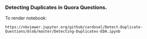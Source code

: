 ### Detecting Duplicates in Quora Questions.

To render notebook:

`https://nbviewer.jupyter.org/github/cardosel/Detect-Duplicate-Questions/blob/master/Detecting-Duplicates-EDA.ipynb`



